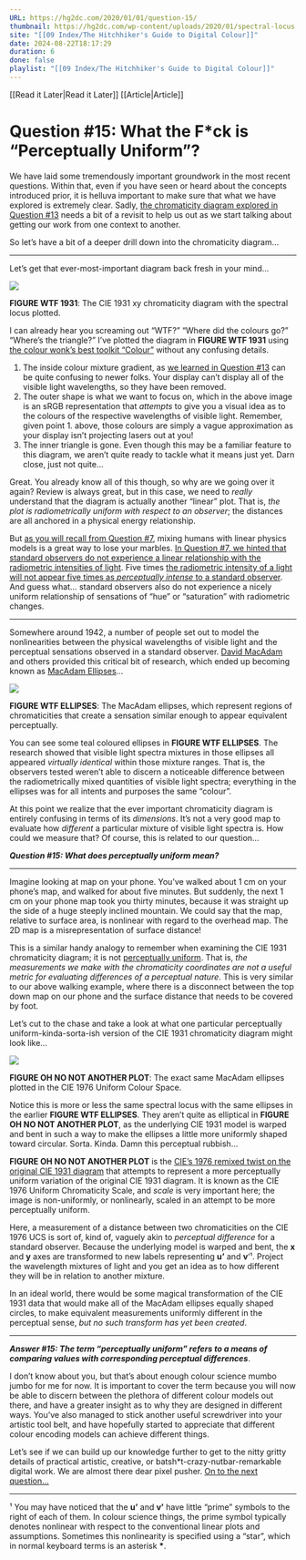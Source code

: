 ```yaml
---
URL: https://hg2dc.com/2020/01/01/question-15/
thumbnail: https://hg2dc.com/wp-content/uploads/2020/01/spectral-locus.png
site: "[[09 Index/The Hitchhiker's Guide to Digital Colour]]"
date: 2024-08-22T18:17:29
duration: 6
done: false
playlist: "[[09 Index/The Hitchhiker's Guide to Digital Colour]]"
---
```

[[Read it Later|Read it Later]] [[Article|Article]] 
# Question #15: What the F*ck is “Perceptually Uniform”?

We have laid some tremendously important groundwork in the most recent questions. Within that, even if you have seen or heard about the concepts introduced prior, it is helluva important to make sure that what we have explored is extremely clear. Sadly, [the chromaticity diagram explored in Question #13](https://hg2dc.com/question-13/) needs a bit of a revisit to help us out as we start talking about getting our work from one context to another.

So let’s have a bit of a deeper drill down into the chromaticity diagram…

---

Let’s get that ever-most-important diagram back fresh in your mind…

![](https://hg2dc.com/wp-content/uploads/2020/01/spectral-locus.png?w=640)

**FIGURE WTF 1931**: The CIE 1931 xy chromaticity diagram with the spectral locus plotted.

I can already hear you screaming out “WTF?” “Where did the colours go?” “Where’s the triangle?” I’ve plotted the diagram in **FIGURE WTF 1931** using [the colour wonk’s best toolkit “Colour”](https://colour-science.org/) without any confusing details.

1.  The inside colour mixture gradient, as [we learned in Question #13](https://hg2dc.com/question-13/) can be quite confusing to newer folks. Your display can’t display all of the visible light wavelengths, so they have been removed.
2.  The outer shape is what we want to focus on, which in the above image is an sRGB representation that *attempts* to give you a visual idea as to the colours of the respective wavelengths of visible light. Remember, given point 1. above, those colours are simply a vague approximation as your display isn’t projecting lasers out at you!
3.  The inner triangle is gone. Even though this may be a familiar feature to this diagram, we aren’t quite ready to tackle what it means just yet. Darn close, just not quite…

Great. You already know all of this though, so why are we going over it again? Review is always great, but in this case, we need to *really* understand that the diagram is actually another “linear” plot. That is, *the plot is radiometrically uniform with respect to an observer*; the distances are all anchored in a physical energy relationship.

But [as you will recall from Question #7](https://ht2dc.com/question-7/), mixing humans with linear physics models is a great way to lose your marbles. [In Question #7, we hinted that standard observers do not experience a linear relationship with the radiometric intensities of light](https://hg2dc.com/question-7/). Five times [the radiometric intensity of a light will not appear five times as *perceptually intense* to a standard observer](https://hg2dc.com/question-12/). And guess what… standard observers also do not experience a nicely uniform relationship of sensations of “hue” or “saturation” with radiometric changes.

---

Somewhere around 1942, a number of people set out to model the nonlinearities between the physical wavelengths of visible light and the perceptual sensations observed in a standard observer. [David MacAdam](https://en.wikipedia.org/wiki/David_MacAdam) and others provided this critical bit of research, which ended up becoming known as [MacAdam Ellipses](https://en.wikipedia.org/wiki/MacAdam_ellipse)…

![](https://hg2dc.com/wp-content/uploads/2020/01/macadams-ellipses.png?w=640)

**FIGURE WTF ELLIPSES**: The MacAdam ellipses, which represent regions of chromaticities that create a sensation similar enough to appear equivalent perceptually.

You can see some teal coloured ellipses in **FIGURE WTF ELLIPSES**. The research showed that visible light spectra mixtures in those ellipses all appeared *virtually identical* within those mixture ranges. That is, the observers tested weren’t able to discern a noticeable difference between the radiometrically mixed quantities of visible light spectra; everything in the ellipses was for all intents and purposes the same “colour”.

At this point we realize that the ever important chromaticity diagram is entirely confusing in terms of its *dimensions*. It’s not a very good map to evaluate how *different* a particular mixture of visible light spectra is. How could we measure that? Of course, this is related to our question…

***Question #15: What does perceptually uniform mean?***

---

Imagine looking at map on your phone. You’ve walked about 1 cm on your phone’s map, and walked for about five minutes. But suddenly, the next 1 cm on your phone map took you thirty minutes, because it was straight up the side of a huge steeply inclined mountain. We could say that the map, relative to surface area, is nonlinear with regard to the overhead map. The 2D map is a misrepresentation of surface distance!

This is a similar handy analogy to remember when examining the CIE 1931 chromaticity diagram; it is not [perceptually uniform](http://eilv.cie.co.at/term/1369). That is, *the measurements we make with the chromaticity coordinates are not a useful metric for evaluating differences of a perceptual nature*. This is very similar to our above walking example, where there is a disconnect between the top down map on our phone and the surface distance that needs to be covered by foot.

Let’s cut to the chase and take a look at what one particular perceptually uniform-kinda-sorta-ish version of the CIE 1931 chromaticity diagram might look like…

![](https://hg2dc.com/wp-content/uploads/2020/01/macadam-1976ucs.png?w=640)

**FIGURE OH NO NOT ANOTHER PLOT**: The exact same MacAdam ellipses plotted in the CIE 1976 Uniform Colour Space.

Notice this is more or less the same spectral locus with the same ellipses in the earlier **FIGURE WTF ELLIPSES**. They aren’t quite as elliptical in **FIGURE OH NO NOT ANOTHER PLOT**, as the underlying CIE 1931 model is warped and bent in such a way to make the ellipses a little more uniformly shaped toward circular. Sorta. Kinda. Damn this perceptual rubbish…

**FIGURE OH NO NOT ANOTHER PLOT** is the [CIE’s 1976 remixed twist on the original CIE 1931 diagram](http://cie.co.at/eilvterm/17-23-074) that attempts to represent a more perceptually uniform variation of the original CIE 1931 diagram. It is known as the CIE 1976 Uniform Chromaticity Scale, and *scale* is very important here; the image is non-uniformly, or nonlinearly, scaled in an attempt to be more perceptually uniform.

Here, a measurement of a distance between two chromaticities on the CIE 1976 UCS is sort of, kind of, vaguely akin to *perceptual difference* for a standard observer. Because the underlying model is warped and bent, the **x** and **y** axes are transformed to new labels representing **u’** and **v**‘¹. Project the wavelength mixtures of light and you get an idea as to how different they will be in relation to another mixture.

In an ideal world, there would be some magical transformation of the CIE 1931 data that would make all of the MacAdam ellipses equally shaped circles, to make equivalent measurements uniformly different in the perceptual sense, *but no such transform has yet been created*.

---

***Answer #15: The term “perceptually uniform” refers to a means of comparing values with corresponding perceptual differences***.

I don’t know about you, but that’s about enough colour science mumbo jumbo for me for now. It is important to cover the term because you will now be able to discern between the plethora of different colour models out there, and have a greater insight as to why they are designed in different ways. You’ve also managed to stick another useful screwdriver into your artistic tool belt, and have hopefully started to appreciate that different colour encoding models can achieve different things.

Let’s see if we can build up our knowledge further to get to the nitty gritty details of practical artistic, creative, or batsh\*t-crazy-nutbar-remarkable digital work. We are almost there dear pixel pusher. [On to the next question…](https://hg2dc.com/question-16/)

---

¹ You may have noticed that the **u’** and **v’** have little “prime” symbols to the right of each of them. In colour science things, the prime symbol typically denotes nonlinear with respect to the conventional linear plots and assumptions. Sometimes this nonlinearity is specified using a “star”, which in normal keyboard terms is an asterisk **\***.


